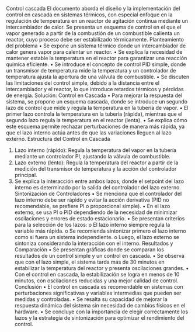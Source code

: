 Control cascada
El documento aborda el diseño y la implementación del control en cascada en sistemas térmicos, con especial enfoque en la regulación de temperatura en un reactor de agitación continua mediante un intercambiador de calor. Se presenta un esquema de control en el que el vapor generado a partir de la combustión de un combustible calienta un reactor, cuyo proceso debe ser estabilizado térmicamente.
Planteamiento del problema
•	Se expone un sistema térmico donde un intercambiador de calor genera vapor para calentar un reactor.
•	Se explica la necesidad de mantener estable la temperatura en el reactor para garantizar una reacción química eficiente.
•	Se introduce el concepto de control PID simple, donde un transmisor de temperatura mide la temperatura y un controlador de temperatura ajusta la apertura de una válvula de combustible.
•	Se discuten las limitaciones del control simple, debido a la distancia entre el intercambiador y el reactor, lo que introduce retardos térmicos y pérdidas de energía.
Solución: Control en Cascada
•	Para mejorar la respuesta del sistema, se propone un esquema cascada, donde se introduce un segundo lazo de control que mide y regula la temperatura en la tubería de vapor.
•	El primer lazo controla la temperatura en la tubería (rápida), mientras que el segundo lazo regula la temperatura en el reactor (lenta).
•	Se explica cómo este esquema permite rechazar perturbaciones de manera más rápida, ya que el lazo interno actúa antes de que las variaciones lleguen al lazo externo.
Estructura del Control en Cascada
1.	Lazo interno (rápido): Regula la temperatura del vapor en la tubería mediante un controlador PI, ajustando la válvula de combustible.
2.	Lazo externo (lento): Regula la temperatura del reactor a partir de la medición del transmisor de temperatura y la acción del controlador principal.
3.	Se explica la interacción entre ambos lazos, donde el setpoint del lazo interno es determinado por la salida del controlador del lazo externo.
Sintonización de Controladores
•	Se menciona que el controlador del lazo interno debe ser rápido y evitar la acción derivativa (PID no recomendable, se prefiere PI o proporcional simple).
•	En el lazo externo, se usa PI o PID dependiendo de la necesidad de minimizar oscilaciones y errores de estado estacionario.
•	Se presentan criterios para la selección de los lazos:
o	El lazo interno siempre regula la variable más rápida.
o	Se recomienda sintonizar primero el lazo interno como si fuera un sistema independiente.
o	Luego, el lazo externo se sintoniza considerando la interacción con el interno.
Resultados y Comparación
•	Se presentan gráficas donde se comparan los resultados de un control simple y un control en cascada.
•	Se observa que con el lazo simple, el sistema tarda más de 30 minutos en estabilizar la temperatura del reactor y presenta oscilaciones grandes.
•	Con el control en cascada, la estabilización se logra en menos de 10 minutos, con oscilaciones reducidas y una mejor calidad de control.
Conclusión
•	El control en cascada es recomendable en sistemas con perturbaciones significativas y variables intermedias que pueden ser medidas y controladas.
•	Se resalta su capacidad de mejorar la respuesta dinámica del sistema sin necesidad de cambios físicos en el hardware.
•	Se concluye con la importancia de elegir correctamente los lazos y la estrategia de sintonización para optimizar el rendimiento del control.


